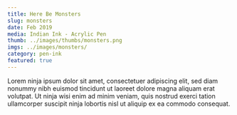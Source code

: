 ```yaml
---
title: Here Be Monsters
slug: monsters
date: Feb 2019
media: Indian Ink - Acrylic Pen
thumb: ../images/thumbs/monsters.png
imgs: ../images/monsters/
category: pen-ink
featured: true
---
```


Lorem ninja ipsum dolor sit amet, consectetuer adipiscing elit, sed diam nonummy nibh euismod tincidunt ut laoreet dolore magna aliquam erat volutpat. Ut ninja wisi enim ad minim veniam, quis nostrud exerci tation ullamcorper suscipit ninja lobortis nisl ut aliquip ex ea commodo consequat.